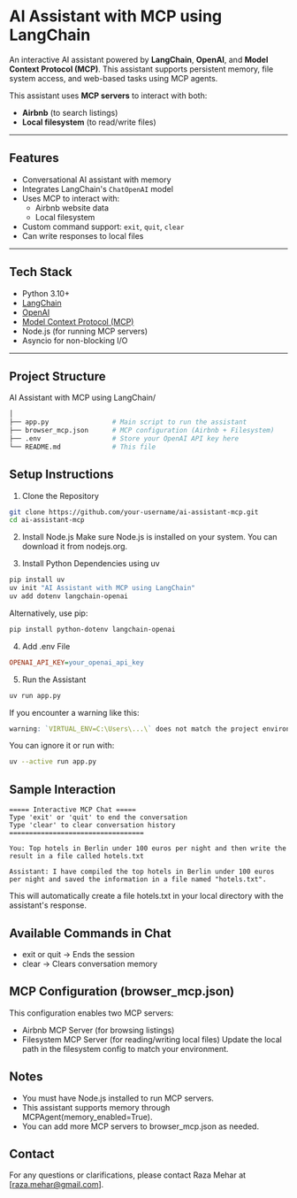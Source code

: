# AI Assistant with MCP using LangChain

An interactive AI assistant powered by **LangChain**, **OpenAI**, and **Model Context Protocol (MCP)**. This assistant supports persistent memory, file system access, and web-based tasks using MCP agents.

This assistant uses **MCP servers** to interact with both:
- **Airbnb** (to search listings)
- **Local filesystem** (to read/write files)
---

## Features

- Conversational AI assistant with memory  
- Integrates LangChain's `ChatOpenAI` model  
- Uses MCP to interact with:
  - Airbnb website data
  - Local filesystem
- Custom command support: `exit`, `quit`, `clear`
- Can write responses to local files

---

## Tech Stack

- Python 3.10+
- [LangChain](https://www.langchain.com/)
- [OpenAI](https://platform.openai.com/)
- [Model Context Protocol (MCP)](https://github.com/modelcontextprotocol)
- Node.js (for running MCP servers)
- Asyncio for non-blocking I/O

---

## Project Structure

AI Assistant with MCP using LangChain/
```bash
│
├── app.py                # Main script to run the assistant
├── browser_mcp.json      # MCP configuration (Airbnb + Filesystem)
├── .env                  # Store your OpenAI API key here
└── README.md             # This file
```

## Setup Instructions
1. Clone the Repository
```bash
git clone https://github.com/your-username/ai-assistant-mcp.git
cd ai-assistant-mcp
```

2. Install Node.js
Make sure Node.js is installed on your system. You can download it from nodejs.org.

3. Install Python Dependencies using uv
```bash
pip install uv
uv init "AI Assistant with MCP using LangChain"
uv add dotenv langchain-openai
```

Alternatively, use pip:
```bash
pip install python-dotenv langchain-openai
```

4. Add .env File
```ini
OPENAI_API_KEY=your_openai_api_key
```
5. Run the Assistant
```bash
uv run app.py
```

If you encounter a warning like this:
```r
warning: `VIRTUAL_ENV=C:\Users\...\` does not match the project environment path `.venv`
```

You can ignore it or run with:
```bash
uv --active run app.py
```

## Sample Interaction
```pgsql
===== Interactive MCP Chat =====
Type 'exit' or 'quit' to end the conversation
Type 'clear' to clear conversation history
==================================

You: Top hotels in Berlin under 100 euros per night and then write the result in a file called hotels.txt

Assistant: I have compiled the top hotels in Berlin under 100 euros per night and saved the information in a file named "hotels.txt".
```

This will automatically create a file hotels.txt in your local directory with the assistant's response.

## Available Commands in Chat
- exit or quit → Ends the session
- clear → Clears conversation memory

## MCP Configuration (browser_mcp.json)
This configuration enables two MCP servers:
- Airbnb MCP Server (for browsing listings)
- Filesystem MCP Server (for reading/writing local files)
Update the local path in the filesystem config to match your environment.

## Notes
- You must have Node.js installed to run MCP servers.
- This assistant supports memory through MCPAgent(memory_enabled=True).
- You can add more MCP servers to browser_mcp.json as needed.

## Contact
For any questions or clarifications, please contact Raza Mehar at [raza.mehar@gmail.com].